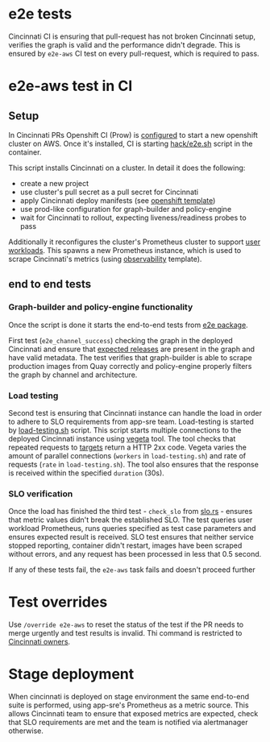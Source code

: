 e2e tests
====

Cincinnati CI is ensuring that pull-request has not broken Cincinnati setup, verifies the graph is valid and the performance didn't degrade. This is ensured by `e2e-aws` CI test on every pull-request, which is required to pass.

# e2e-aws test in CI

## Setup

In Cincinnati PRs Openshift CI (Prow) is [configured](https://github.com/openshift/release/blob/6c4e03a/ci-operator/config/openshift/cincinnati/openshift-cincinnati-master.yaml#L72-L77) to start a new openshift cluster on AWS. Once it's installed, CI is starting [hack/e2e.sh](../../hack/e2e.sh) script in the container.

This script installs Cincinnati on a cluster. In detail it does the following:
* create a new project
* use cluster's pull secret as a pull secret for Cincinnati
* apply Cincinnati deploy manifests (see [openshift template](../../dist/openshift/cincinnati-deployment.yaml))
* use prod-like configuration for graph-builder and policy-engine
* wait for Cincinnati to rollout, expecting liveness/readiness probes to pass

Additionally it reconfigures the cluster's Prometheus cluster to support [user workloads](https://docs.openshift.com/container-platform/4.4/monitoring/monitoring-your-own-services.html). This spawns a new 
Prometheus instance, which is used to scrape Cincinnati's metrics (using [observability](../../dist/openshift/observability.yaml) template).

## end to end tests

### Graph-builder and policy-engine functionality

Once the script is done it starts the end-to-end tests from [e2e package](../../e2e/tests). 

First test (`e2e_channel_success`) checking the graph in the deployed Cincinnati and ensure that [expected releases](../../e2e/tests/testdata) are present in the graph and have valid metadata. The test verifies that graph-builder is able to scrape production images from Quay correctly and policy-engine properly filters the graph by channel and architecture.

### Load testing

Second test is ensuring that Cincinnati instance can handle the load in order to adhere to SLO requirements from app-sre team. Load-testing is started by [load-testing.sh](../../hack/load-testing.sh) script.
This script starts multiple connections to the deployed Cincinnati instance using [vegeta](https://github.com/tsenart/vegeta) tool. The tool checks that repeated requests to [targets](../../hack/vegeta.targets) return a HTTP 2xx code. Vegeta varies the amount of parallel connections (`workers` in `load-testing.sh`) and rate of requests (`rate` in `load-testing.sh`). The tool also ensures that the response is received within the specified `duration` (30s).

### SLO verification

Once the load has finished the third test - `check_slo` from [slo.rs](../../e2e/tests/slo.rs) - ensures that metric values didn't break the established SLO. The test queries user workload Prometheus, runs queries specified as test case parameters and ensures expected result is received. SLO test ensures that neither service stopped reporting, container didn't restart, images have been scraped without errors, and any request has been processed in less that 0.5 second.

If any of these tests fail, the `e2e-aws` task fails and doesn't proceed further

# Test overrides

Use `/override e2e-aws` to reset the status of the test if the PR needs to merge urgently and test results is invalid. Thi command is restricted to [Cincinnati owners](../../OWNERS_ALIASES).

# Stage deployment

When cincinnati is deployed on stage environment the same end-to-end suite is performed, using app-sre's Prometheus as a metric source. This allows Cincinnati team to ensure that exposed metrics are expected, check that SLO requirements are met and the team is notified via alertmanager otherwise.
